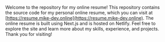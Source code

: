 Welcome to the repository for my online resume! This repository contains the source code for my personal online resume, which you can visit at [https://resume.mike-dev.online](https://resume.mike-dev.online). The online resume is built using Next.js and is hosted on Netlify. Feel free to explore the site and learn more about my skills, experience, and projects. Thank you for visiting!
